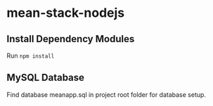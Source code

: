 # mean-stack-nodejs

## Install Dependency Modules
Run `npm install`

## MySQL Database
Find database meanapp.sql in project root folder for database setup.
